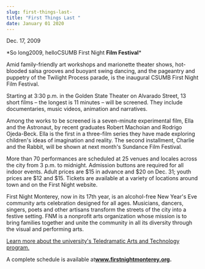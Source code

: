 ```yaml
---
slug: first-things-last-
title: "First Things Last "
date: January 01 2020
---
```


 
<p>Dec. 17, 2009</p>
<p>
  &#42;So long2009, helloCSUMB First Night <strong>Film Festival</strong>&#42;
</p>
<p>
  Amid family&#45;friendly art workshops and marionette theater shows,
  hot&#45;blooded salsa grooves and buoyant swing dancing, and the pageantry and
  puppetry of the Twilight Process parade, is the inaugural CSUMB First Night
  Film Festival.
</p>
<p>
  Starting at 3:30 p.m. in the Golden State Theater on Alvarado Street, 13 short
  films – the longest is 11 minutes – will be screened. They include
  documentaries, music videos, animation and narratives.
</p>
<p>
  Among the works to be screened is a seven&#45;minute experimental film, Ella
  and the Astronaut, by recent graduates Robert Machoian and Rodrigo
  Ojeda&#45;Beck. Ella is the first in a three&#45;film series they have made
  exploring children's ideas of imagination and reality. The second installment,
  Charlie and the Rabbit, will be shown at next month's Sundance Film Festival.
</p>
<p>
  More than 70 performances are scheduled at 25 venues and locales across the
  city from 3 p.m. to midnight. Admission buttons are required for all indoor
  events. Adult prices are $15 in advance and $20 on Dec. 31; youth prices are
  $12 and $15. Tickets are available at a variety of locations around town and
  on the First Night website.
</p>
<p>
  First Night Monterey, now in its 17th year, is an alcohol&#45;free New Year's
  Eve community arts celebration designed for all ages. Musicians, dancers,
  singers, poets and other artisans transform the streets of the city into a
  festive setting. FNM is a nonprofit arts organization whose mission is to
  bring families together and unite the community in all its diversity through
  the visual and performing arts.
</p>
<p>
  <a href="https://csumb.edu/cinearts"
    >Learn more about the university's Teledramatic Arts and Technology
    program.</a
  >
</p>
<p>
  A complete schedule is available at<strong
    ><a href="https://www.firstnightmonterey.org/">www.firstnightmonterey.org</a
    >.</strong
  >
</p>
 
